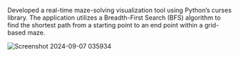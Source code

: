  Developed a real-time maze-solving visualization tool using Python’s curses
library. The application utilizes a Breadth-First Search (BFS) algorithm to find the shortest path from a starting
point to an end point within a grid-based maze.

![Screenshot 2024-09-07 035934](https://github.com/user-attachments/assets/f0ca43d5-52aa-4ec5-a58c-d533a7a61900)
